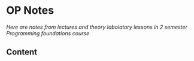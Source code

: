 # OP Notes
_Here are notes from lectures and theory labolatory lessons in 2 semester  Programming foundations course_
## Content
